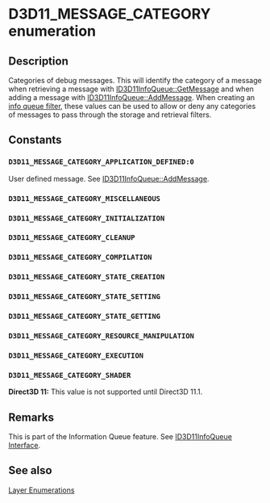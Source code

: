# D3D11_MESSAGE_CATEGORY enumeration

## Description

Categories of debug messages. This will identify the category of a message when retrieving a message with [ID3D11InfoQueue::GetMessage](https://learn.microsoft.com/windows/desktop/api/d3d11sdklayers/nf-d3d11sdklayers-id3d11infoqueue-getmessage) and when adding a message with [ID3D11InfoQueue::AddMessage](https://learn.microsoft.com/windows/desktop/api/d3d11sdklayers/nf-d3d11sdklayers-id3d11infoqueue-addmessage). When creating an [info queue filter](https://learn.microsoft.com/windows/desktop/api/d3d11sdklayers/ns-d3d11sdklayers-d3d11_info_queue_filter), these values can be used to allow or deny any categories of messages to pass through the storage and retrieval filters.

## Constants

### `D3D11_MESSAGE_CATEGORY_APPLICATION_DEFINED:0`

User defined message. See [ID3D11InfoQueue::AddMessage](https://learn.microsoft.com/windows/desktop/api/d3d11sdklayers/nf-d3d11sdklayers-id3d11infoqueue-addmessage).

### `D3D11_MESSAGE_CATEGORY_MISCELLANEOUS`

### `D3D11_MESSAGE_CATEGORY_INITIALIZATION`

### `D3D11_MESSAGE_CATEGORY_CLEANUP`

### `D3D11_MESSAGE_CATEGORY_COMPILATION`

### `D3D11_MESSAGE_CATEGORY_STATE_CREATION`

### `D3D11_MESSAGE_CATEGORY_STATE_SETTING`

### `D3D11_MESSAGE_CATEGORY_STATE_GETTING`

### `D3D11_MESSAGE_CATEGORY_RESOURCE_MANIPULATION`

### `D3D11_MESSAGE_CATEGORY_EXECUTION`

### `D3D11_MESSAGE_CATEGORY_SHADER`

**Direct3D 11:** This value is not supported until Direct3D 11.1.

## Remarks

This is part of the Information Queue feature. See [ID3D11InfoQueue Interface](https://learn.microsoft.com/windows/desktop/api/d3d11sdklayers/nn-d3d11sdklayers-id3d11infoqueue).

## See also

[Layer Enumerations](https://learn.microsoft.com/windows/desktop/direct3d11/d3d11-graphics-reference-d3d11-layer-enums)